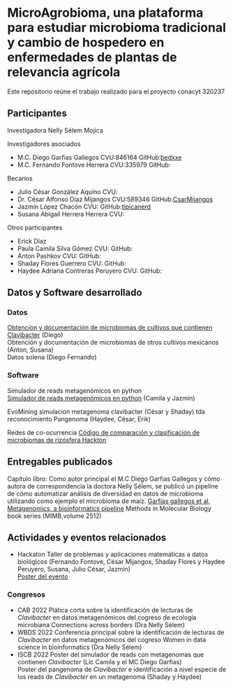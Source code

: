 # MicroAgrobioma, una plataforma para estudiar microbioma tradicional y cambio de hospedero en enfermedades de plantas de relevancia agrícola
Este repositorio reúne el trabajo realizado para el proyecto conacyt 320237 

## Participantes  
Investigadora 
Nelly Sélem Mojica  

Investigadores asociados  
- M.C. Diego Garfias Gallegos  		CVU:846164 GitHub:[bedxxe](https://github.com/bedxxe) 
- M.C. Fernando Fontove Herrera   	CVU:335979 GitHub:[]()

Becarios  
- Julio César González Aquino 		CVU: 
- Dr. César Alfonso Díaz Mijangos	CVU:589346 GitHub:[CsarMijangos](https://github.com/CsarMijangos)
- Jazmín López Chacón 			CVU: GitHub:[tipicanerd](https://github.com/tipicanerd)
- Susana Abigail Herrera Herrera 	CVU:

Otros participantes  
- Erick Díaz   
- Paula Camila Silva Gómez  		CVU: GitHub:[]()
- Anton Pashkov   			CVU: GitHub:[]()
- Shaday Flores Guerrero   		CVU: GitHub:[]()
- Haydee Adriana Contreras Peruyero    	CVU: GitHub:[]()


## Datos y Software desarrollado  
### Datos
[Obtención y documentación de microbiomas de cultivos que contienen Clavibacter](https://bedxxe.github.io/clavibacter/)  (Diego)  
Obtención y documentación de microbiomas de otros cultivos mexicanos (Anton, Susana)   
Datos solena (Diego Fernando)  
### Software 
Simulador de reads metagenómicos en python   
[Simulador de reads metagenómicos en python](https://github.com/CamilaSilva1995/Tesis_Maestria/tree/main/Generador_de_reads)  (Camila y Jazmin)  

EvoMining 
simulacion metagenoma clavibacter (César y Shaday)
tda reconocimiento
Pangenoma (Haydee, César, Erik)

Redes de co-ocurrencia
[Código de comparación y clasificación de microbiomas de rizósfera Hackton]()	
		
## Entregables publicados  
Capítulo libro:
Como autor principal el M.C Diego Garfias Gallegos y cómo autora de correspondencia la doctora Nelly Sélem, se publicó un pipeline de cómo automatizar análisis de diversidad en datos de microbioma utilizando como ejemplo el microbioma de maíz. 
[Garfias gallegos et al, Metagenomics, a bioinformatics pipeline](https://link.springer.com/protocol/10.1007/978-1-0716-2429-6_10) 
Methods in Molecular Biology book series (MIMB,volume 2512)

## Actividades y eventos relacionados  
- Hackaton Taller de problemas y aplicaciones matemáticas a datos biológicos (Fernando Fontove, César Mijangos, Shaday Flores y Haydee Peruyero, Susana, Julio César, Jazmín)  
[Poster del evento](https://twitter.com/nselem35/status/1575979433085009920/photo/1)

### Congresos 
- CAB 2022   Plática corta sobre la identificación de lecturas de _Clavibacter_ en datos metagenómicos del cogreso de ecología microbiana Connections across borders  (Dra Nelly Sélem)
- WBDS 2022  Conferencia principal sobre la identificación de lecturas de _Clavibacter_ en datos metagenómicos del cogreso Women in data science in bioinformatics  (Dra Nelly Sélem)  
- ISCB 2022  Poster del simulador de reads con metagenomas que contienen _Clavibacter_ (Lic Camila y el MC Diego Garfias)  
	     Poster del pangenoma de _Clavibacter_ e identificación a nivel especie de los reads de _Clavibacter_ en un metagenoma (Shaday y Haydee)  
